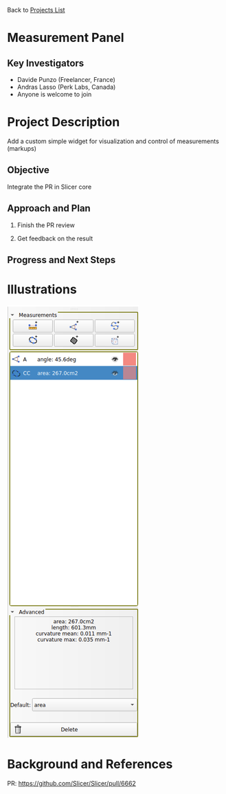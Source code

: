 Back to [Projects List](../../README.md#ProjectsList)

# Measurement Panel

## Key Investigators

- Davide Punzo (Freelancer, France) 
- Andras Lasso (Perk Labs, Canada)
- Anyone is welcome to join

# Project Description

Add a custom simple widget for visualization and control of measurements (markups)

## Objective

Integrate the PR in Slicer core

## Approach and Plan

1) Finish the PR review

2) Get feedback on the result

## Progress and Next Steps


# Illustrations
<img alt="Panel" src="simpleMeasurementPanel.png"/>

# Background and References
PR: https://github.com/Slicer/Slicer/pull/6662
